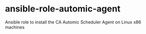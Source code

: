 # ansible-role-automic-agent
Ansible role to install the CA Automic Scheduler Agent on Linux x86 machines
